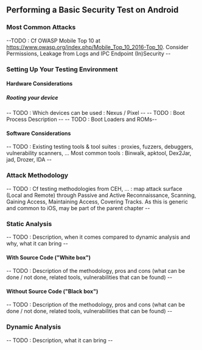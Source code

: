 ## Performing a Basic Security Test on Android

### Most Common Attacks
--TODO : Cf OWASP Mobile Top 10 at https://www.owasp.org/index.php/Mobile_Top_10_2016-Top_10. Consider Permissions, Leakage from Logs and IPC Endpoint (In)Security --

### Setting Up Your Testing Environment
#### Hardware Considerations
##### Rooting your device
-- TODO : Which devices can be used : Nexus / Pixel --
-- TODO : Boot Process Description --
-- TODO : Boot Loaders and ROMs--

#### Software Considerations
-- TODO : Existing testing tools & tool suites : proxies, fuzzers, debuggers, vulnerability scanners, ... Most common tools : Binwalk, apktool, Dex2Jar, jad, Drozer, IDA --

### Attack Methodology
-- TODO : Cf testing methodologies from CEH, ... : map attack surface (Local and Remote) through Passive and Active Reconnaissance, Scanning, Gaining Access, Maintaining Access, Covering Tracks. As this is generic and common to iOS, may be part of the parent chapter --

### Static Analysis
-- TODO : Description, when it comes compared to dynamic analysis and why, what it can bring --
#### With Source Code ("White box")
-- TODO : Description of the methodology, pros and cons (what can be done / not done, related tools, vulnerabilities that can be found) --

#### Without Source Code ("Black box")
-- TODO : Description of the methodology, pros and cons (what can be done / not done, related tools, vulnerabilities that can be found) --

### Dynamic Analysis
-- TODO : Description, what it can bring --
